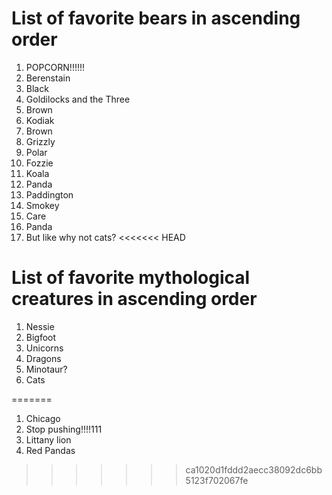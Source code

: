 # List of favorite bears in ascending order

1. POPCORN!!!!!!
1. Berenstain
1. Black
1. Goldilocks and the Three
1. Brown
1. Kodiak
1. Brown
1. Grizzly
1. Polar
1. Fozzie
1. Koala
1. Panda
1. Paddington
1. Smokey
1. Care
1. Panda
1. But like why not cats?
<<<<<<< HEAD

# List of favorite mythological creatures in ascending order

1. Nessie
1. Bigfoot
1. Unicorns
1. Dragons
1. Minotaur?
1. Cats


=======
1. Chicago
1. Stop pushing!!!!111
1. Littany lion
1. Red Pandas
>>>>>>> ca1020d1fddd2aecc38092dc6bb5123f702067fe
